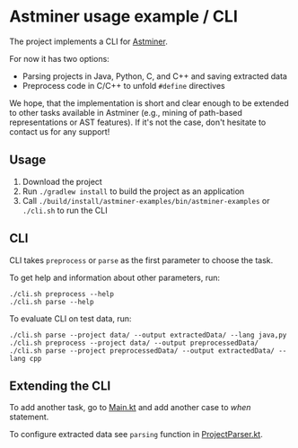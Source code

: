 # Astminer usage example / CLI

The project implements a CLI for [Astminer](github.com/vovak/astminer).  

For now it has two options:

* Parsing projects in Java, Python, C, and C++ and saving extracted data
* Preprocess code in C/C++ to unfold `#define` directives 

We hope, that the implementation is short and clear enough to be extended to other tasks available in Astminer 
(e.g., mining of path-based representations or AST features). 
If it's not the case, don't hesitate to contact us for any support! 

## Usage

1. Download the project
2. Run `./gradlew install` to build the project as an application
3. Call `./build/install/astminer-examples/bin/astminer-examples` or `./cli.sh` to run the CLI

## CLI
CLI takes `preprocess` or `parse` as the first parameter to choose the task.

To get help and information about other parameters, run:
```$xslt
./cli.sh preprocess --help
./cli.sh parse --help
```

To evaluate CLI on test data, run:
```$xslt
./cli.sh parse --project data/ --output extractedData/ --lang java,py
./cli.sh preprocess --project data/ --output preprocessedData/
./cli.sh parse --project preprocessedData/ --output extractedData/ --lang cpp
```

## Extending the CLI

To add another task, go to [Main.kt](src/main/kotlin/cli/Main.kt) and add another case to _when_ statement.

To configure extracted data see `parsing` function in [ProjectParser.kt](src/main/kotlin/cli/ProjectParser.kt).
